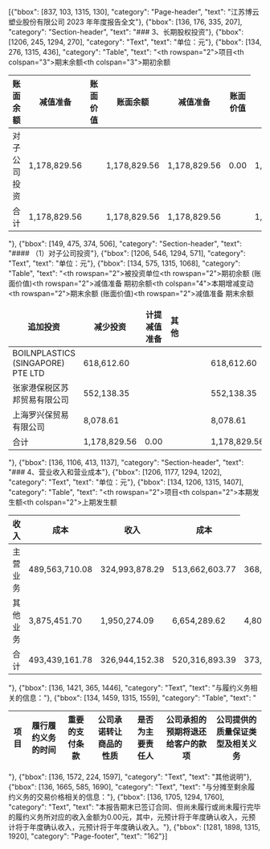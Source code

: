[{"bbox": [837, 103, 1315, 130], "category": "Page-header", "text": "江苏博云塑业股份有限公司 2023 年年度报告全文"}, {"bbox": [136, 176, 335, 207], "category": "Section-header", "text": "### 3、长期股权投资"}, {"bbox": [1206, 245, 1294, 270], "category": "Text", "text": "单位：元"}, {"bbox": [134, 276, 1315, 436], "category": "Table", "text": "<table><thead><tr><th rowspan=\"2\">项目</th><th colspan=\"3\">期末余额</th><th colspan=\"3\">期初余额</th></tr><tr><th>账面余额</th><th>减值准备</th><th>账面价值</th><th>账面余额</th><th>减值准备</th><th>账面价值</th></tr></thead><tbody><tr><td>对子公司投资</td><td>1,178,829.56</td><td></td><td>1,178,829.56</td><td>1,178,829.56</td><td>0.00</td><td>1,178,829.56</td></tr><tr><td>合计</td><td>1,178,829.56</td><td></td><td>1,178,829.56</td><td>1,178,829.56</td><td></td><td>1,178,829.56</td></tr></tbody></table>"}, {"bbox": [149, 475, 374, 506], "category": "Section-header", "text": "#### （1）对子公司投资"}, {"bbox": [1206, 546, 1294, 571], "category": "Text", "text": "单位：元"}, {"bbox": [134, 575, 1315, 1068], "category": "Table", "text": "<table><thead><tr><th rowspan=\"2\">被投资单位</th><th rowspan=\"2\">期初余额 (账面价值)</th><th rowspan=\"2\">减值准备 期初余额</th><th colspan=\"4\">本期增减变动</th><th rowspan=\"2\">期末余额 (账面价值)</th><th rowspan=\"2\">减值准备 期末余额</th></tr><tr><th>追加投资</th><th>减少投资</th><th>计提减值 准备</th><th>其他</th></tr></thead><tbody><tr><td>BOILNPLASTICS (SINGAPORE) PTE LTD</td><td>618,612.60</td><td></td><td></td><td></td><td></td><td></td><td>618,612.60</td><td></td></tr><tr><td>张家港保税区苏邦贸易有限公司</td><td>552,138.35</td><td></td><td></td><td></td><td></td><td></td><td>552,138.35</td><td></td></tr><tr><td>上海罗兴保贸易有限公司</td><td>8,078.61</td><td></td><td></td><td></td><td></td><td></td><td>8,078.61</td><td></td></tr><tr><td>合计</td><td>1,178,829.56</td><td>0.00</td><td></td><td></td><td></td><td></td><td>1,178,829.56</td><td></td></tr></tbody></table>"}, {"bbox": [136, 1106, 413, 1137], "category": "Section-header", "text": "### 4、营业收入和营业成本"}, {"bbox": [1206, 1177, 1294, 1202], "category": "Text", "text": "单位：元"}, {"bbox": [134, 1206, 1315, 1407], "category": "Table", "text": "<table><thead><tr><th rowspan=\"2\">项目</th><th colspan=\"2\">本期发生额</th><th colspan=\"2\">上期发生额</th></tr><tr><th>收入</th><th>成本</th><th>收入</th><th>成本</th></tr></thead><tbody><tr><td>主营业务</td><td>489,563,710.08</td><td>324,993,878.29</td><td>513,662,603.77</td><td>368,299,439.20</td></tr><tr><td>其他业务</td><td>3,875,451.70</td><td>1,950,274.09</td><td>6,654,289.62</td><td>4,801,568.08</td></tr><tr><td>合计</td><td>493,439,161.78</td><td>326,944,152.38</td><td>520,316,893.39</td><td>373,101,007.28</td></tr></tbody></table>"}, {"bbox": [136, 1421, 365, 1446], "category": "Text", "text": "与履约义务相关的信息："}, {"bbox": [134, 1459, 1315, 1559], "category": "Table", "text": "<table><thead><tr><th>项目</th><th>履行履约义务的时间</th><th>重要的支付条款</th><th>公司承诺转让商品的性质</th><th>是否为主要责任人</th><th>公司承担的预期将退还给客户的款项</th><th>公司提供的质量保证类型及相关义务</th></tr></thead></table>"}, {"bbox": [136, 1572, 224, 1597], "category": "Text", "text": "其他说明"}, {"bbox": [136, 1665, 585, 1690], "category": "Text", "text": "与分摊至剩余履约义务的交易价格相关的信息："}, {"bbox": [136, 1705, 1294, 1760], "category": "Text", "text": "本报告期末已签订合同、但尚未履行或尚未履行完毕的履约义务所对应的收入金额为0.00元，其中，元预计将于年度确认收入，元预计将于年度确认收入，元预计将于年度确认收入。"}, {"bbox": [1281, 1898, 1315, 1920], "category": "Page-footer", "text": "162"}]